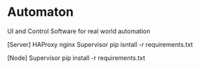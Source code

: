 Automaton
=========

UI and Control Software for real world automation

[Server]
HAProxy
nginx
Supervisor
pip isntall -r requirements.txt

[Node]
Supervisor
pip install -r requirements.txt

